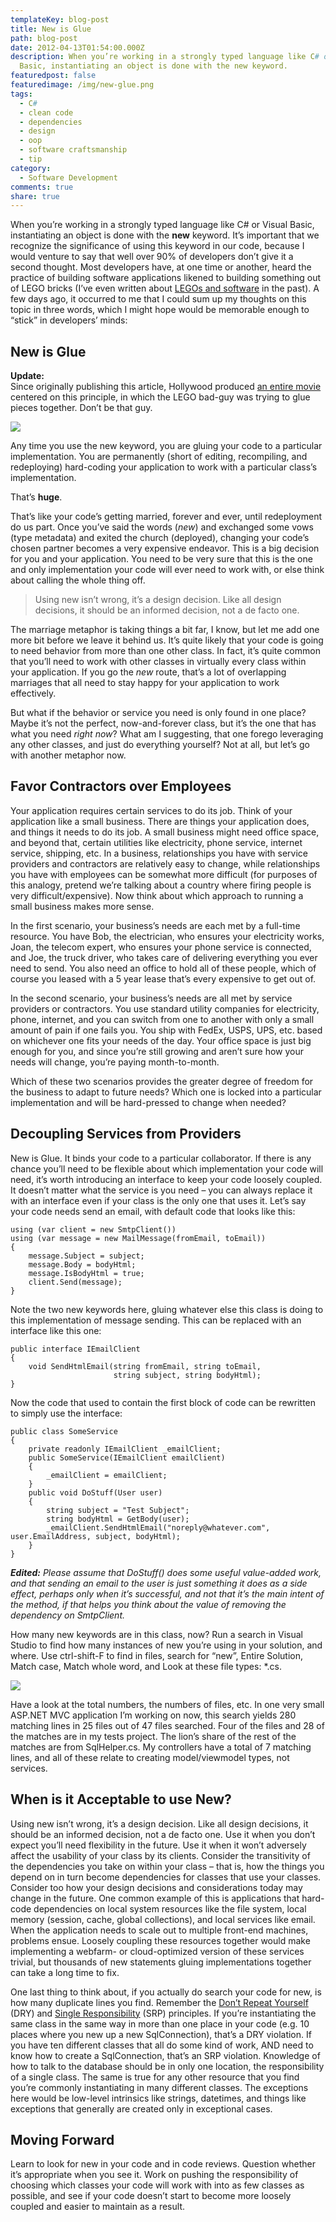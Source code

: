 ```yaml
---
templateKey: blog-post
title: New is Glue
path: blog-post
date: 2012-04-13T01:54:00.000Z
description: When you’re working in a strongly typed language like C# or Visual
  Basic, instantiating an object is done with the new keyword.
featuredpost: false
featuredimage: /img/new-glue.png
tags:
  - C#
  - clean code
  - dependencies
  - design
  - oop
  - software craftsmanship
  - tip
category:
  - Software Development
comments: true
share: true
---
```

When you’re working in a strongly typed language like C# or Visual Basic, instantiating an object is done with the **new** keyword. It’s important that we recognize the significance of using this keyword in our code, because I would venture to say that well over 90% of developers don’t give it a second thought. Most developers have, at one time or another, heard the practice of building software applications likened to building something out of LEGO bricks (I’ve even written about [LEGOs and software](http://ardalis.com/Tight-Coupling,-Legos,-and-Super-Glue) in the past). A few days ago, it occurred to me that I could sum up my thoughts on this topic in three words, which I might hope would be memorable enough to “stick” in developers’ minds:

## New is Glue

**Update:**\
Since originally publishing this article, Hollywood produced [an entire movie](http://www.imdb.com/title/tt1490017/?ref_=fn_al_tt_1) centered on this principle, in which the LEGO bad-guy was trying to glue pieces together. Don’t be that guy.

![](/img/new-glue.png)

Any time you use the new keyword, you are gluing your code to a particular implementation. You are permanently (short of editing, recompiling, and redeploying) hard-coding your application to work with a particular class’s implementation.

That’s **huge**.

[![](<>)](http://flic.kr/p/4B6vxi)That’s like your code’s getting married, forever and ever, until redeployment do us part. Once you’ve said the words (*new*) and exchanged some vows (type metadata) and exited the church (deployed), changing your code’s chosen partner becomes a very expensive endeavor. This is a big decision for you and your application. You need to be very sure that this is the one and only implementation your code will ever need to work with, or else think about calling the whole thing off.

> Using new isn’t wrong, it’s a design decision. Like all design decisions, it should be an informed decision, not a de facto one.

The marriage metaphor is taking things a bit far, I know, but let me add one more bit before we leave it behind us. It’s quite likely that your code is going to need behavior from more than one other class. In fact, it’s quite common that you’ll need to work with other classes in virtually every class within your application. If you go the *new* route, that’s a lot of overlapping marriages that all need to stay happy for your application to work effectively.

But what if the behavior or service you need is only found in one place? Maybe it’s not the perfect, now-and-forever class, but it’s the one that has what you need *right now*? What am I suggesting, that one forego leveraging any other classes, and just do everything yourself? Not at all, but let’s go with another metaphor now.

## Favor Contractors over Employees

Your application requires certain services to do its job. Think of your application like a small business. There are things your application does, and things it needs to do its job. A small business might need office space, and beyond that, certain utilities like electricity, phone service, internet service, shipping, etc. In a business, relationships you have with service providers and contractors are relatively easy to change, while relationships you have with employees can be somewhat more difficult (for purposes of this analogy, pretend we’re talking about a country where firing people is very difficult/expensive). Now think about which approach to running a small business makes more sense.

In the first scenario, your business’s needs are each met by a full-time resource. You have Bob, the electrician, who ensures your electricity works, Joan, the telecom expert, who ensures your phone service is connected, and Joe, the truck driver, who takes care of delivering everything you ever need to send. You also need an office to hold all of these people, which of course you leased with a 5 year lease that’s every expensive to get out of.

In the second scenario, your business’s needs are all met by service providers or contractors. You use standard utility companies for electricity, phone, internet, and you can switch from one to another with only a small amount of pain if one fails you. You ship with FedEx, USPS, UPS, etc. based on whichever one fits your needs of the day. Your office space is just big enough for you, and since you’re still growing and aren’t sure how your needs will change, you’re paying month-to-month.

Which of these two scenarios provides the greater degree of freedom for the business to adapt to future needs? Which one is locked into a particular implementation and will be hard-pressed to change when needed?

## Decoupling Services from Providers

New is Glue. It binds your code to a particular collaborator. If there is any chance you’ll need to be flexible about which implementation your code will need, it’s worth introducing an interface to keep your code loosely coupled. It doesn’t matter what the service is you need – you can always replace it with an interface even if your class is the only one that uses it. Let’s say your code needs send an email, with default code that looks like this:

```
using (var client = new SmtpClient())
using (var message = new MailMessage(fromEmail, toEmail))
{
    message.Subject = subject;
    message.Body = bodyHtml;
    message.IsBodyHtml = true;
    client.Send(message);
}
```

Note the two new keywords here, gluing whatever else this class is doing to this implementation of message sending. This can be replaced with an interface like this one:

```
public interface IEmailClient
{
    void SendHtmlEmail(string fromEmail, string toEmail, 
                       string subject, string bodyHtml);
}
```

Now the code that used to contain the first block of code can be rewritten to simply use the interface:

```
public class SomeService
{
    private readonly IEmailClient _emailClient;
    public SomeService(IEmailClient emailClient)
    {
        _emailClient = emailClient;
    }
    public void DoStuff(User user)
    {
        string subject = "Test Subject";
        string bodyHtml = GetBody(user);
        _emailClient.SendHtmlEmail("noreply@whatever.com", user.EmailAddress, subject, bodyHtml);
    }
}
```

***Edited:** Please assume that DoStuff() does some useful value-added work, and that sending an email to the user is just something it does as a side effect, perhaps only when it’s successful, and not that it’s the main intent of the method, if that helps you think about the value of removing the dependency on SmtpClient.*

How many new keywords are in this class, now? Run a search in Visual Studio to find how many instances of new you’re using in your solution, and where. Use ctrl-shift-F to find in files, search for “new”, Entire Solution, Match case, Match whole word, and Look at these file types: *.cs.

![](/img/find-replace.png)

Have a look at the total numbers, the numbers of files, etc. In one very small ASP.NET MVC application I’m working on now, this search yields 280 matching lines in 25 files out of 47 files searched. Four of the files and 28 of the matches are in my tests project. The lion’s share of the rest of the matches are from SqlHelper.cs. My controllers have a total of 7 matching lines, and all of these relate to creating model/viewmodel types, not services.

## When is it Acceptable to use New?

Using new isn’t wrong, it’s a design decision. Like all design decisions, it should be an informed decision, not a de facto one. Use it when you don’t expect you’ll need flexibility in the future. Use it when it won’t adversely affect the usability of your class by its clients. Consider the transitivity of the dependencies you take on within your class – that is, how the things you depend on in turn become dependencies for classes that use your classes. Consider too how your design decisions and considerations today may change in the future. One common example of this is applications that hard-code dependencies on local system resources like the file system, local memory (session, cache, global collections), and local services like email. When the application needs to scale out to multiple front-end machines, problems ensue. Loosely coupling these resources together would make implementing a webfarm- or cloud-optimized version of these services trivial, but thousands of new statements gluing implementations together can take a long time to fix.

One last thing to think about, if you actually do search your code for new, is how many duplicate lines you find. Remember the [Don’t Repeat Yourself](http://deviq.com/don-t-repeat-yourself/) (DRY) and [Single Responsibility](http://deviq.com/single-responsibility-principle/) (SRP) principles. If you’re instantiating the same class in the same way in more than one place in your code (e.g. 10 places where you new up a new SqlConnection), that’s a DRY violation. If you have ten different classes that all do some kind of work, AND need to know how to create a SqlConnection, that’s an SRP violation. Knowledge of how to talk to the database should be in only one location, the responsibility of a single class. The same is true for any other resource that you find you’re commonly instantiating in many different classes. The exceptions here would be low-level intrinsics like strings, datetimes, and things like exceptions that generally are created only in exceptional cases.

## Moving Forward

Learn to look for new in your code and in code reviews. Question whether it’s appropriate when you see it. Work on pushing the responsibility of choosing which classes your code will work with into as few classes as possible, and see if your code doesn’t start to become more loosely coupled and easier to maintain as a result.